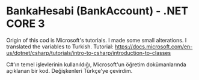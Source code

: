 # BankaHesabi (BankAccount) - .NET CORE 3
Origin of this cod is Microsoft's tutorials. I made some small alterations. I translated the variables to Turkish.
Tutorial: https://docs.microsoft.com/en-us/dotnet/csharp/tutorials/intro-to-csharp/introduction-to-classes

C#'ın temel işlevlerinin kullanıldığı, Microsoft'un öğretim dokümanlarında açıklanan bir kod. Değişkenleri Türkçe'ye çevirdim.
